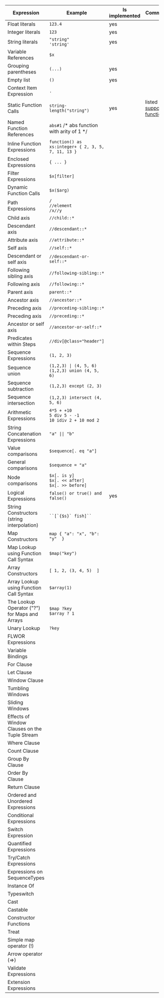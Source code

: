 Expression                                    | Example                                                 | Is implemented | Comment
----------------------------------------------|---------------------------------------------------------|----------------|--------------------------------------------------------------------
Float literals                                | `123.4`                                                 | yes            |
Integer literals                              | `123`                                                   | yes            |
String literals                               | `"string"`<br>`'string'`                                | yes            |
Variable References                           | `$x`                                                    |                |
Grouping parentheses                          | `(...)`                                                 | yes            |
Empty list                                    | `()`                                                    | yes            |
Context Item Expression                       | `.`                                                     |                |
Static Function Calls                         | `string-length("string")`                               | yes            | listed in <a href="supported functions.md">supported functions</a>
Named Function References                     | `abs#1` /* abs function with arity of 1 */              |                |
Inline Function Expressions                   | `function() as xs:integer+ { 2, 3, 5, 7, 11, 13 }`      |                |
Enclosed Expressions                          | `{ ... }`                                               |                |
Filter Expressions                            | `$x[filter]`                                            |                |
Dynamic Function Calls                        | `$x($arg)`                                              |                |
Path Expressions                              | `/`<br>`//element`<br>`/x//y`                           |                |
Child axis                                    | `//child::*`                                            |                |
Descendant axis                               | `//descendant::*`                                       |                |
Attribute axis                                | `//attribute::*`                                        |                |
Self axis                                     | `//self::*`                                             |                |
Descendant or self axis                       | `//descendant-or-self::*`                               |                |
Following sibling axis                        | `//following-sibling::*`                                |                |
Following axis                                | `//following::*`                                        |                |
Parent axis                                   | `parent::*`                                             |                |
Ancestor axis                                 | `//ancestor::*`                                         |                |
Preceding axis                                | `//preceding-sibling::*`                                |                |
Preceding axis                                | `//preceding::*`                                        |                |
Ancestor or self axis                         | `//ancestor-or-self::*`                                 |                |
Predicates within Steps                       | `//div[@class="header"]`                                |                |
Sequence Expressions                          | `(1, 2, 3)`                                             |                |
Sequence union                                | `(1,2,3) \| (4, 5, 6)`<br>`(1,2,3) union (4, 5, 6)`      |                |
Sequence subtraction                          | `(1,2,3) except (2, 3)`                                 |                |
Sequence intersection                         | `(1,2,3) intersect (4, 5, 6)`                           |                |
Arithmetic Expressions                        | `4*5 + +10`<br>`5 div 5 - -1`<br>`10 idiv 2 + 10 mod 2` |                |
String Concatenation Expressions              | `"a" \|\| "b"`                                          |                |
Value comparisons                             | `$sequence[. eq "a"]`                                   |                |
General comparisons                           | `$sequence = "a"`                                       |                |
Node comparisons                              | `$x[. is y]`<br>`$x[. << after]`<br>`$x[. >> before]`   |                |
Logical Expressions                           | `false() or true() and false()`                         | yes            |
String Constructors (string interpolation)    | ``` ``[`{$s}` fish]``  ```                              |                |
Map Constructors                              | ``` map { "a": "x", "b": "y"  } ```                     |                |
Map Lookup using Function Call Syntax         | ``` $map("key") ```                                     |                |
Array Constructors                            | ``` [ 1, 2, (3, 4, 5)  ] ```                            |                |
Array Lookup using Function Call Syntax       | ``` $array(1) ```                                       |                |
The Lookup Operator ("?") for Maps and Arrays | ``` $map ?key ```<br>```$array ? 1```                   |                |
Unary Lookup                                  | ``` ?key ```                                            |                |
FLWOR Expressions                             |                                                         |                |
Variable Bindings                             |                                                         |                |
For Clause                                    |                                                         |                |
Let Clause                                    |                                                         |                |
Window Clause                                 |                                                         |                |
Tumbling Windows                              |                                                         |                |
Sliding Windows                               |                                                         |                |
Effects of Window Clauses on the Tuple Stream |                                                         |                |
Where Clause                                  |                                                         |                |
Count Clause                                  |                                                         |                |
Group By Clause                               |                                                         |                |
Order By Clause                               |                                                         |                |
Return Clause                                 |                                                         |                |
Ordered and Unordered Expressions             |                                                         |                |
Conditional Expressions                       |                                                         |                |
Switch Expression                             |                                                         |                |
Quantified Expressions                        |                                                         |                |
Try/Catch Expressions                         |                                                         |                |
Expressions on SequenceTypes                  |                                                         |                |
Instance Of                                   |                                                         |                |
Typeswitch                                    |                                                         |                |
Cast                                          |                                                         |                |
Castable                                      |                                                         |                |
Constructor Functions                         |                                                         |                |
Treat                                         |                                                         |                |
Simple map operator (!)                       |                                                         |                |
Arrow operator (=>)                           |                                                         |                |
Validate Expressions                          |                                                         |                |
Extension Expressions                         |                                                         |                |

